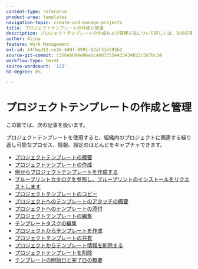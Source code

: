 ```yaml
---
content-type: reference
product-area: templates
navigation-topic: create-and-manage-projects
title: プロジェクトテンプレートの作成と管理
description: プロジェクトテンプレートの作成および管理方法について詳しくは、次の記事を参照してください。
author: Alina
feature: Work Management
exl-id: 64fbad12-ce16-449f-8991-62af31e595b2
source-git-commit: c566eb094e96abca6073554433434822c567bc34
workflow-type: tm+mt
source-wordcount: '123'
ht-degree: 0%

---
```


# プロジェクトテンプレートの作成と管理

この節では、次の記事を扱います。

プロジェクトテンプレートを使用すると、組織内のプロジェクトに関連する繰り返し可能なプロセス、情報、設定のほとんどをキャプチャできます。

* [プロジェクトテンプレートの概要](../../../manage-work/projects/create-and-manage-templates/project-template-overview.md)
* [プロジェクトテンプレートの作成](../../../manage-work/projects/create-and-manage-templates/create-template.md)
* [例からプロジェクトテンプレートを作成する](../../../manage-work/projects/create-and-manage-templates/create-templates-from-examples.md)
* [ブループリントカタログを参照し、ブループリントのインストールをリクエストします](../../../administration-and-setup/blueprints/browse-catalog.md)
* [プロジェクトテンプレートのコピー](../../../manage-work/projects/create-and-manage-templates/copy-template.md)
* [プロジェクトへのテンプレートのアタッチの概要](../../../manage-work/projects/create-and-manage-templates/attach-template-to-project-overview.md)
* [プロジェクトへのテンプレートの添付](../../../manage-work/projects/create-and-manage-templates/attach-template-to-project.md)
* [プロジェクトテンプレートの編集](../../../manage-work/projects/create-and-manage-templates/edit-templates.md)
* [テンプレートタスクの編集](../../../manage-work/projects/create-and-manage-templates/edit-template-task.md)
* [プロジェクトからテンプレートを作成](../../../manage-work/projects/create-and-manage-templates/create-template-from-project.md)
* [プロジェクトテンプレートの共有](../../../manage-work/projects/create-and-manage-templates/share-project-template.md)
* [プロジェクトからテンプレート情報を削除する](../../../manage-work/projects/create-and-manage-templates/remove-template-from-project.md)
* [プロジェクトテンプレートを削除](../../../manage-work/projects/create-and-manage-templates/delete-templates.md)
* [テンプレートの開始日と完了日の概要](../../../manage-work/projects/create-and-manage-templates/overview-of-start-completion-day-on-template.md)
